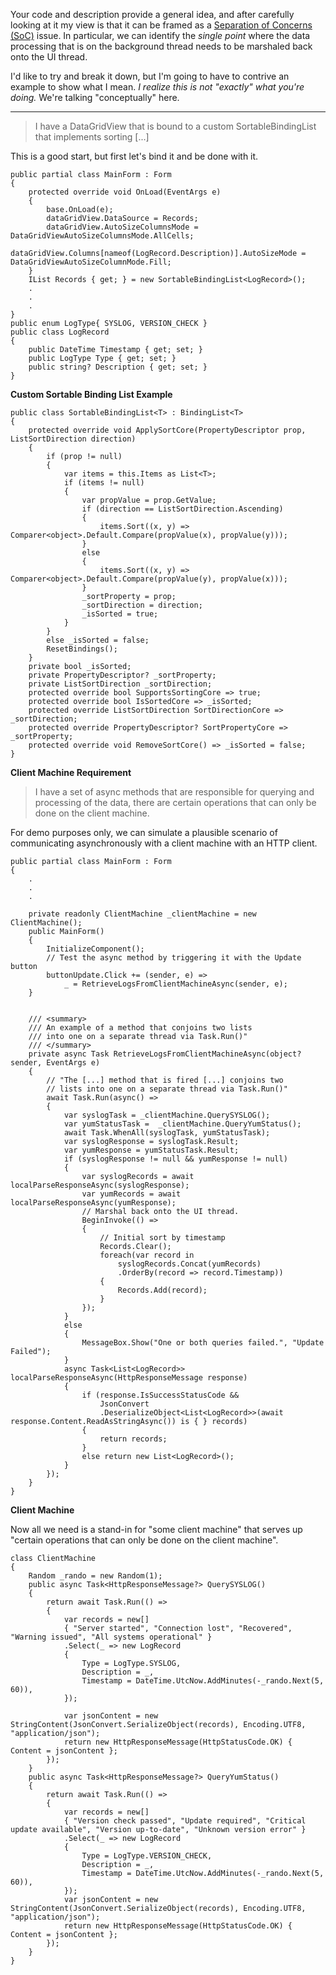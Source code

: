 Your code and description provide a general idea, and after carefully looking at it my view is that it can be framed as a [Separation of Concerns (SoC)](https://en.wikipedia.org/wiki/Separation_of_concerns#:~:text=In%20computer%20science%2C%20separation%20of,code%20of%20a%20computer%20program.) issue. In particular, we can identify the _single point_ where the data processing that is on the background thread needs to be marshaled back onto the UI thread.

I'd like to try and break it down, but I'm going to have to contrive an example to show what I mean. _I realize this is not "exactly" what you're doing._ We're talking "conceptually" here.
___

>I have a DataGridView that is bound to a custom SortableBindingList that implements sorting [...]

This is a good start, but first let's bind it and be done with it.

~~~
public partial class MainForm : Form
{
    protected override void OnLoad(EventArgs e)
    {
        base.OnLoad(e);
        dataGridView.DataSource = Records;
        dataGridView.AutoSizeColumnsMode = DataGridViewAutoSizeColumnsMode.AllCells;
        dataGridView.Columns[nameof(LogRecord.Description)].AutoSizeMode = DataGridViewAutoSizeColumnMode.Fill;
    }
    IList Records { get; } = new SortableBindingList<LogRecord>();
    .
    .
    .
}
public enum LogType{ SYSLOG, VERSION_CHECK }
public class LogRecord
{
    public DateTime Timestamp { get; set; }
    public LogType Type { get; set; }
    public string? Description { get; set; }
}
~~~

**Custom Sortable Binding List Example**
~~~
public class SortableBindingList<T> : BindingList<T>
{
    protected override void ApplySortCore(PropertyDescriptor prop, ListSortDirection direction)
    {
        if (prop != null)
        {
            var items = this.Items as List<T>;
            if (items != null)
            {
                var propValue = prop.GetValue;
                if (direction == ListSortDirection.Ascending)
                {
                    items.Sort((x, y) => Comparer<object>.Default.Compare(propValue(x), propValue(y)));
                }
                else
                {
                    items.Sort((x, y) => Comparer<object>.Default.Compare(propValue(y), propValue(x)));
                }
                _sortProperty = prop;
                _sortDirection = direction;
                _isSorted = true;
            }
        }
        else _isSorted = false;
        ResetBindings();
    }
    private bool _isSorted;
    private PropertyDescriptor? _sortProperty;
    private ListSortDirection _sortDirection;
    protected override bool SupportsSortingCore => true;
    protected override bool IsSortedCore => _isSorted;
    protected override ListSortDirection SortDirectionCore => _sortDirection;
    protected override PropertyDescriptor? SortPropertyCore => _sortProperty;
    protected override void RemoveSortCore() => _isSorted = false;
}
~~~

**Client Machine Requirement**

>I have a set of async methods that are responsible for querying and processing of the data, there are certain operations that can only be done on the client machine.

For demo purposes only, we can simulate a plausible scenario of communicating asynchronously with a client machine with an HTTP client.

~~~
public partial class MainForm : Form
{
    .
    .
    .   
    
    private readonly ClientMachine _clientMachine = new ClientMachine();
    public MainForm()
    {
        InitializeComponent();
        // Test the async method by triggering it with the Update button 
        buttonUpdate.Click += (sender, e) => 
            _ = RetrieveLogsFromClientMachineAsync(sender, e);
    }
    

    /// <summary>
    /// An example of a method that conjoins two lists
    /// into one on a separate thread via Task.Run()"
    /// </summary>        
    private async Task RetrieveLogsFromClientMachineAsync(object? sender, EventArgs e)
    {
        // "The [...] method that is fired [...] conjoins two
        // lists into one on a separate thread via Task.Run()"
        await Task.Run(async() =>
        {
            var syslogTask = _clientMachine.QuerySYSLOG();
            var yumStatusTask =  _clientMachine.QueryYumStatus();
            await Task.WhenAll(syslogTask, yumStatusTask);
            var syslogResponse = syslogTask.Result;
            var yumResponse = yumStatusTask.Result;
            if (syslogResponse != null && yumResponse != null)
            {
                var syslogRecords = await localParseResponseAsync(syslogResponse);
                var yumRecords = await localParseResponseAsync(yumResponse);
                // Marshal back onto the UI thread.
                BeginInvoke(() =>
                { 
                    // Initial sort by timestamp
                    Records.Clear();
                    foreach(var record in 
                        syslogRecords.Concat(yumRecords)
                        .OrderBy(record => record.Timestamp))
                    {
                        Records.Add(record);
                    }
                });
            }
            else
            {
                MessageBox.Show("One or both queries failed.", "Update Failed");
            }
            async Task<List<LogRecord>> localParseResponseAsync(HttpResponseMessage response)
            {
                if (response.IsSuccessStatusCode &&
                    JsonConvert
                    .DeserializeObject<List<LogRecord>>(await response.Content.ReadAsStringAsync()) is { } records)
                {
                    return records;
                }
                else return new List<LogRecord>();
            }
        });
    }
}
~~~

**Client Machine**

Now all we need is a stand-in for "some client machine" that serves up "certain operations that can only be done on the client machine".

~~~
class ClientMachine
{
    Random _rando = new Random(1);
    public async Task<HttpResponseMessage?> QuerySYSLOG()
    {
        return await Task.Run(() =>
        {
            var records = new[]
            { "Server started", "Connection lost", "Recovered", "Warning issued", "All systems operational" }
            .Select(_ => new LogRecord
            {
                Type = LogType.SYSLOG,
                Description = _,
                Timestamp = DateTime.UtcNow.AddMinutes(-_rando.Next(5, 60)),
            });

            var jsonContent = new StringContent(JsonConvert.SerializeObject(records), Encoding.UTF8, "application/json");
            return new HttpResponseMessage(HttpStatusCode.OK) { Content = jsonContent };
        });
    }
    public async Task<HttpResponseMessage?> QueryYumStatus()
    {
        return await Task.Run(() =>
        {
            var records = new[]
            { "Version check passed", "Update required", "Critical update available", "Version up-to-date", "Unknown version error" }
            .Select(_ => new LogRecord
            {
                Type = LogType.VERSION_CHECK,
                Description = _,
                Timestamp = DateTime.UtcNow.AddMinutes(-_rando.Next(5, 60)),
            });
            var jsonContent = new StringContent(JsonConvert.SerializeObject(records), Encoding.UTF8, "application/json");
            return new HttpResponseMessage(HttpStatusCode.OK) { Content = jsonContent };
        });
    }
}
~~~